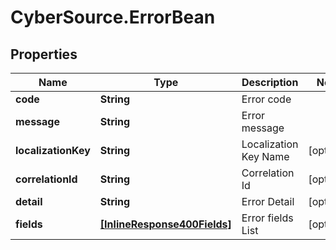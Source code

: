 # CyberSource.ErrorBean

## Properties
Name | Type | Description | Notes
------------ | ------------- | ------------- | -------------
**code** | **String** | Error code | 
**message** | **String** | Error message | 
**localizationKey** | **String** | Localization Key Name | [optional] 
**correlationId** | **String** | Correlation Id | [optional] 
**detail** | **String** | Error Detail | [optional] 
**fields** | [**[InlineResponse400Fields]**](InlineResponse400Fields.md) | Error fields List | [optional] 


